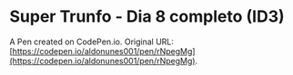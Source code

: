 # Super Trunfo - Dia 8 completo (ID3)

A Pen created on CodePen.io. Original URL: [https://codepen.io/aldonunes001/pen/rNpegMg](https://codepen.io/aldonunes001/pen/rNpegMg).


